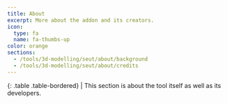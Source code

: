 ```yaml
---
title: About
excerpt: More about the addon and its creators.
icon:
  type: fa
  name: fa-thumbs-up
color: orange
sections:
  - /tools/3d-modelling/seut/about/background
  - /tools/3d-modelling/seut/about/credits
---
```


<div class="table-responsive">

{: .table .table-bordered}
| This section is about the tool itself as well as its developers.

</div>